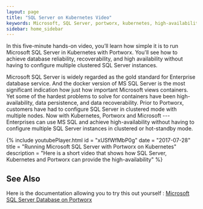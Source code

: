 ```yaml
---
layout: page
title: "SQL Server on Kubernetes Video"
keywords: Microsoft, SQL Server, portworx, kubernetes, high-availability,  container, storage
sidebar: home_sidebar
---
```


In this five-minute hands-on video, you’ll learn how simple it is to run Microsoft SQL Server in Kubernetes with Portworx. 
You'll see how to achieve database reliability, recoverability, and high availability 
without having to configure multiple clustered SQL Server instances.

Microsoft SQL Server is widely regarded as the gold standard for Enterprise database service. 
And the docker version of MS SQL Server is the most significant indication how just how important Microsoft views containers.
Yet some of the hardest problems to solve for containers have been high-availability, data persistence, and data recoverability.
Prior to Portworx, customers have had to configure SQL Server in clustered mode with multiple nodes.
Now with Kubernetes, Portworx and Microsoft --- Enterprises can use MS SQL and achieve high-availability
without having to configure multiple SQL Server instances in clustered or hot-standby mode.

{%
    include youtubePlayer.html
    id = "xUSfWfMbP0g"
    date = "2017-07-28"
    title = "Running Microsoft SQL Server with Portworx on Kubernetes"
    description = "Here is a short video that shows how SQL Server, Kubernetes and Portworx can provide the high-availability"
%}


## See Also
Here is the documentation allowing you to try this out yourself :
[Microsoft SQL Server Database on Portworx](/applications/mssql-server.html)
